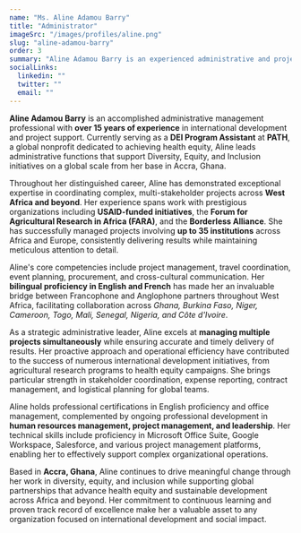 ```yaml
---
name: "Ms. Aline Adamou Barry"
title: "Administrator"
imageSrc: "/images/profiles/aline.png"
slug: "aline-adamou-barry"
order: 3
summary: "Aline Adamou Barry is an experienced administrative and project management professional with over 15 years in international development. As the Administrator for the African Initiative for Nature-Based Solutions (AINAS), she oversees operational efficiency, project coordination, and stakeholder engagement. With expertise in administrative management, travel coordination, and event planning, she has worked with global organizations such as PATH, FARA, and USAID. A bilingual professional fluent in English and French, Aline plays a key role in ensuring smooth program execution and fostering collaborations across Africa and beyond."
socialLinks:
  linkedin: ""
  twitter: ""
  email: ""
---
```

**Aline Adamou Barry** is an accomplished administrative management professional with **over 15 years of experience** in international development and project support. Currently serving as a **DEI Program Assistant** at **PATH**, a global nonprofit dedicated to achieving health equity, Aline leads administrative functions that support Diversity, Equity, and Inclusion initiatives on a global scale from her base in Accra, Ghana.

Throughout her distinguished career, Aline has demonstrated exceptional expertise in coordinating complex, multi-stakeholder projects across **West Africa and beyond**. Her experience spans work with prestigious organizations including **USAID-funded initiatives**, the **Forum for Agricultural Research in Africa (FARA)**, and the **Borderless Alliance**. She has successfully managed projects involving **up to 35 institutions** across Africa and Europe, consistently delivering results while maintaining meticulous attention to detail.

Aline's core competencies include project management, travel coordination, event planning, procurement, and cross-cultural communication. Her **bilingual proficiency in English and French** has made her an invaluable bridge between Francophone and Anglophone partners throughout West Africa, facilitating collaboration across *Ghana, Burkina Faso, Niger, Cameroon, Togo, Mali, Senegal, Nigeria, and Côte d'Ivoire*.

As a strategic administrative leader, Aline excels at **managing multiple projects simultaneously** while ensuring accurate and timely delivery of results. Her proactive approach and operational efficiency have contributed to the success of numerous international development initiatives, from agricultural research programs to health equity campaigns. She brings particular strength in stakeholder coordination, expense reporting, contract management, and logistical planning for global teams.

Aline holds professional certifications in English proficiency and office management, complemented by ongoing professional development in **human resources management, project management, and leadership**. Her technical skills include proficiency in Microsoft Office Suite, Google Workspace, Salesforce, and various project management platforms, enabling her to effectively support complex organizational operations.

Based in **Accra, Ghana**, Aline continues to drive meaningful change through her work in diversity, equity, and inclusion while supporting global partnerships that advance health equity and sustainable development across Africa and beyond. Her commitment to continuous learning and proven track record of excellence make her a valuable asset to any organization focused on international development and social impact.
